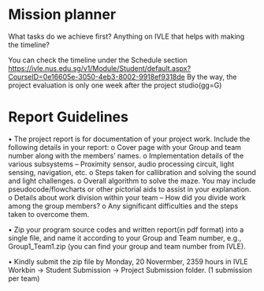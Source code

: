 # Mission planner

What tasks do we achieve first?
Anything on IVLE that helps with making the timeline?

You can check the timeline under the Schedule section
https://ivle.nus.edu.sg/v1/Module/Student/default.aspx?CourseID=0e16605e-3050-4eb3-8002-9918ef9318de
By the way, the project evaluation is only one week after the project studio(gg=G)

# Report Guidelines

• The project report is for documentation of your project work. Include the following details in your report:
  o Cover page with your Group and team number along with the members’ names.
  o Implementation details of the various subsystems – Proximity sensor, audio processing circuit, light sensing, navigation, etc.
  o Steps taken for callibration and solving the sound and light challenges.
  o Overall algorithm to solve the maze. You may include pseudocode/flowcharts or other pictorial aids to assist in your explanation.
  o Details about work division within your team – How did you divide work among the group members?
  o Any significant difficulties and the steps taken to overcome them.

• Zip your program source codes and written report(in pdf format) into a single file, and name it according to your Group and Team number, e.g., Group1_Team1.zip (you can find your group and team number from IVLE).

• Kindly submit the zip file by Monday, 20 Novermber, 2359 hours in IVLE Workbin -> Student Submission -> Project Submission folder. (1 submission per team)

